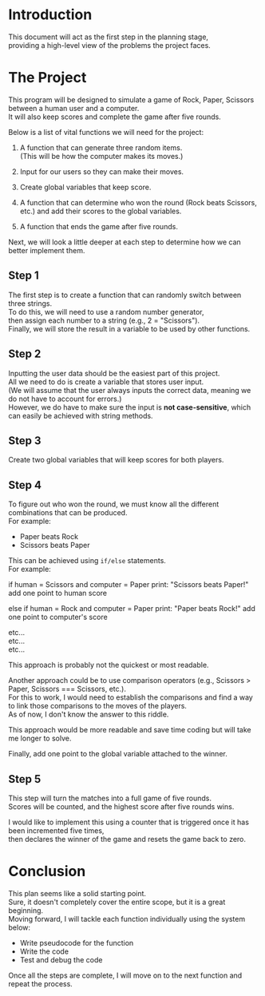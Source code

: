 # Introduction

This document will act as the first step in the planning stage,  
providing a high-level view of the problems the project faces.

# The Project

This program will be designed to simulate a game of Rock, Paper, Scissors between a human user and a computer.  
It will also keep scores and complete the game after five rounds.

Below is a list of vital functions we will need for the project:

1. A function that can generate three random items.  
   (This will be how the computer makes its moves.)

2. Input for our users so they can make their moves.

3. Create global variables that keep score.

4. A function that can determine who won the round (Rock beats Scissors, etc.) and add their scores to the global variables.

5. A function that ends the game after five rounds.

Next, we will look a little deeper at each step to determine how we can better implement them.

## Step 1

The first step is to create a function that can randomly switch between three strings.  
To do this, we will need to use a random number generator,  
then assign each number to a string (e.g., 2 = "Scissors").  
Finally, we will store the result in a variable to be used by other functions.

## Step 2

Inputting the user data should be the easiest part of this project.  
All we need to do is create a variable that stores user input.  
(We will assume that the user always inputs the correct data, meaning we do not have to account for errors.)  
However, we do have to make sure the input is **not case-sensitive**, which can easily be achieved with string methods.

## Step 3

Create two global variables that will keep scores for both players.

## Step 4

To figure out who won the round, we must know all the different combinations that can be produced.  
For example:
- Paper beats Rock
- Scissors beats Paper

This can be achieved using `if/else` statements.  
For example:

if human = Scissors and computer = Paper print: "Scissors beats Paper!" add one point to human score 

else if human = Rock and computer = Paper print: "Paper beats Rock!" add one point to computer's score

etc...  
etc...  
etc...

This approach is probably not the quickest or most readable.

Another approach could be to use comparison operators (e.g., Scissors > Paper, Scissors === Scissors, etc.).  
For this to work, I would need to establish the comparisons and find a way to link those comparisons to the moves of the players.  
As of now, I don't know the answer to this riddle.

This approach would be more readable and save time coding but will take me longer to solve.

Finally, add one point to the global variable attached to the winner.

## Step 5

This step will turn the matches into a full game of five rounds.  
Scores will be counted, and the highest score after five rounds wins.

I would like to implement this using a counter that is triggered once it has been incremented five times,  
then declares the winner of the game and resets the game back to zero.

# Conclusion

This plan seems like a solid starting point.  
Sure, it doesn't completely cover the entire scope, but it is a great beginning.  
Moving forward, I will tackle each function individually using the system below:

- Write pseudocode for the function
- Write the code
- Test and debug the code

Once all the steps are complete, I will move on to the next function and repeat the process.